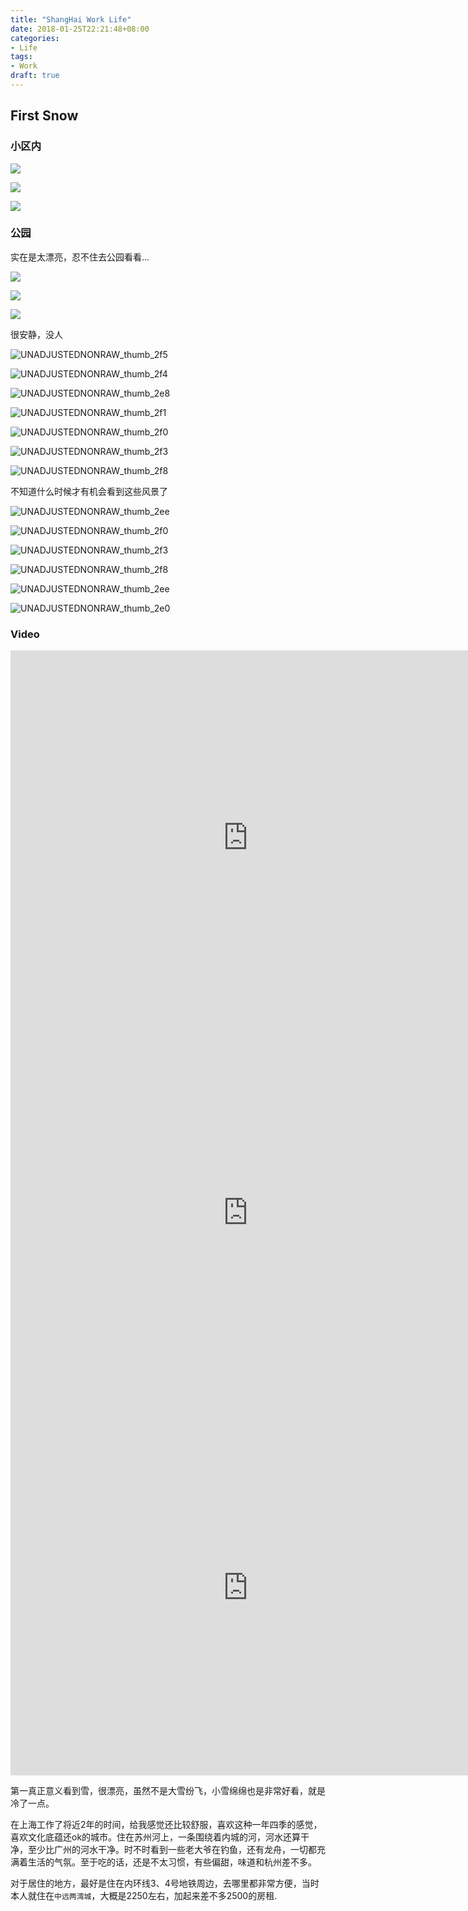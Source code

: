 ```yaml
---
title: "ShangHai Work Life"
date: 2018-01-25T22:21:48+08:00
categories: 
- Life
tags:
- Work
draft: true
---
```


## First Snow

### 小区内

![](https://ws4.sinaimg.cn/large/006tNc79gy1g1s4gt20ppj30sg0lc7fk.jpg)

![](https://ws1.sinaimg.cn/large/006tNc79gy1g1s4gyr4yoj30sg0lck15.jpg)

![](https://ws3.sinaimg.cn/large/006tNc79gy1g1s4h2psscj30lc0sg7b9.jpg)

### 公园

实在是太漂亮，忍不住去公园看看...

![](https://ws3.sinaimg.cn/large/006tNc79gy1g1s4y414gpj30lc0sgq58.jpg)

![](https://ws4.sinaimg.cn/large/006tNc79gy1g1s4zctc48j30lc0sgadr.jpg)

![](https://ws4.sinaimg.cn/large/006tNc79gy1g1s4ziq8h6j30sg0lcq8e.jpg)

很安静，没人

![UNADJUSTEDNONRAW_thumb_2f5](https://ws1.sinaimg.cn/large/006tNc79gy1g1s4zyijgzj30sg0lcdj3.jpg)

![UNADJUSTEDNONRAW_thumb_2f4](https://ws3.sinaimg.cn/large/006tNc79gy1g1s50fqg1mj30sg0lc0vv.jpg)

![UNADJUSTEDNONRAW_thumb_2e8](https://ws2.sinaimg.cn/large/006tNc79gy1g1s50o6witj30sg0lc43m.jpg)

![UNADJUSTEDNONRAW_thumb_2f1](https://ws4.sinaimg.cn/large/006tNc79gy1g1s5c8n9x0j30sg0lcgw3.jpg)

![UNADJUSTEDNONRAW_thumb_2f0](https://ws3.sinaimg.cn/large/006tNc79gy1g1s5cfn2ovj30sg0lcn6b.jpg)

![UNADJUSTEDNONRAW_thumb_2f3](https://ws1.sinaimg.cn/large/006tNc79gy1g1s5ck84epj30sg0lcjx9.jpg)

![UNADJUSTEDNONRAW_thumb_2f8](https://ws4.sinaimg.cn/large/006tNc79gy1g1s5cpcr4qj30sg0lc46y.jpg)

不知道什么时候才有机会看到这些风景了

![UNADJUSTEDNONRAW_thumb_2ee](https://ws4.sinaimg.cn/large/006tNc79gy1g1s5cug32uj30sg0lctci.jpg)

![UNADJUSTEDNONRAW_thumb_2f0](https://ws2.sinaimg.cn/large/006tNc79gy1g1s5cz9volj30sg0lcag6.jpg)

![UNADJUSTEDNONRAW_thumb_2f3](https://ws2.sinaimg.cn/large/006tNc79gy1g1s537m34hj30sg0lcjx9.jpg)

![UNADJUSTEDNONRAW_thumb_2f8](https://ws3.sinaimg.cn/large/006tNc79gy1g1s53fi3iyj30sg0lc46y.jpg)

![UNADJUSTEDNONRAW_thumb_2ee](https://ws3.sinaimg.cn/large/006tNc79gy1g1s53l2aaej30sg0lctci.jpg)

![UNADJUSTEDNONRAW_thumb_2e0](https://ws2.sinaimg.cn/large/006tNc79gy1g1s513129wj30sg0lcdog.jpg)

### Video
<center>
<iframe frameborder="0" width="760" height="600" src="https://v.qq.com/txp/iframe/player.html?vid=e0858lrh75n" allowFullScreen="true"></iframe>
<iframe frameborder="0" width="760" height="600"  src="https://v.qq.com/txp/iframe/player.html?vid=f0858wy7vp7" allowFullScreen="true"></iframe>
<iframe frameborder="0" width="760" height="600"  src="https://v.qq.com/txp/iframe/player.html?vid=l08580u98ut" allowFullScreen="true"></iframe>
</center>

第一真正意义看到雪，很漂亮，虽然不是大雪纷飞，小雪绵绵也是非常好看，就是冷了一点。

在上海工作了将近2年的时间，给我感觉还比较舒服，喜欢这种一年四季的感觉，喜欢文化底蕴还ok的城市。住在苏州河上，一条围绕着内城的河，河水还算干净，至少比广州的河水干净。时不时看到一些老大爷在钓鱼，还有龙舟，一切都充满着生活的气氛。至于吃的话，还是不太习惯，有些偏甜，味道和杭州差不多。

对于居住的地方，最好是住在内环线3、4号地铁周边，去哪里都非常方便，当时本人就住在`中远两湾城`，大概是2250左右，加起来差不多2500的房租.

